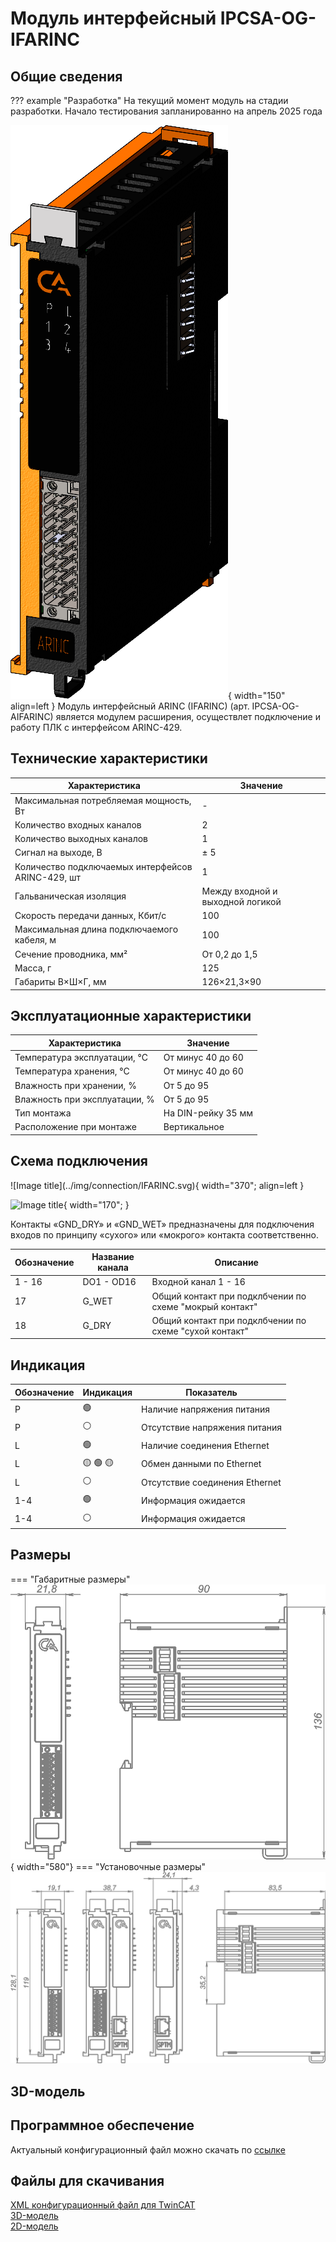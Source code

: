 # Модуль интерфейсный IPCSA-OG-IFARINC

## Общие сведения

??? example "Разработка"
    На текущий момент модуль на стадии разработки. Начало тестирования запланированно на апрель 2025 года 

<div class="grid cards" markdown>

![Image title](../img/modules/IFARINC.png){ width="150" align=left  }
 Модуль интерфейсный ARINC (IFARINC) (арт. IPCSA-OG-AIFARINC) является модулем расширения, осуществлет подключение и работу ПЛК с интерфейсом ARINC-429.
</div>

## Технические характеристики 
| Характеристика                                      | Значение                                       |
|----------------------------------------------------|-----------------------------------------------|
| Максимальная потребляемая мощность, Вт            | -                                             |
| Количество входных каналов                        | 2                                             |
| Количество выходных каналов                       | 1                                             |
| Сигнал на выходе, В                               | ± 5                                           |
| Количество подключаемых интерфейсов ARINC-429, шт | 1                                             |
| Гальваническая изоляция                           | Между входной и выходной логикой              |
| Скорость передачи данных, Кбит/с                  | 100                                           |
| Максимальная длина подключаемого кабеля, м        | 100                                           |
| Сечение проводника, мм²                           | От 0,2 до 1,5                                 |
| Масса, г                                          | 125                                           |
| Габариты В×Ш×Г, мм                                | 126×21,3×90                                   |

## Эксплуатационные характеристики
| Характеристика                   | Значение           |
| -------------------------------- | -                  |
| Температура эксплуатации, °С     | От минус 40 до 60  |
| Температура хранения, °С         | От минус 40 до 60  |
| Влажность при хранении, %	       | От 5 до 95         |
| Влажность при эксплуатации, %    | От 5 до 95         |
| Тип монтажа                      | На DIN-рейку 35 мм |
| Расположение при монтаже         | Вертикальное       |

## Схема подключения
<div class="grid cards" markdown>
![Image title](../img/connection/IFARINC.svg){ width="370"; align=left  }

![Image title](../img/connection/connector_18pin.png){ width="170";  }
</div>

Контакты «GND_DRY» и «GND_WET» предназначены для подключения входов по принципу «сухого» или «мокрого» контакта соответственно.

| Обозначение | Название канала | Описание                       |
|-------------|-----------------|--------------------------------|
| 1 - 16      | DO1 - OD16      | Входной канал 1 - 16          |
| 17          | G_WET             | Общий контакт при подклбчении по схеме "мокрый контакт"|
| 18          | G_DRY            | Общий контакт при подклбчении по схеме "сухой контакт" |

## Индикация
| Обозначение | Индикация | Показатель |
|------------------|----------------------|---------------------------------------|
| P | :green_circle:| Наличие напряжения питания |
| P | :white_circle:| Отсутствие напряжения питания |
| L | :green_circle:| Наличие соединения Ethernet |
| L | :yellow_circle: :green_circle: :yellow_circle: | Обмен данными по Ethernet |
| L | :white_circle:| Отсутствие соединения Ethernet|
| 1-4 | :green_circle:| Информация ожидается  |
| 1-4 | :white_circle:| Информация ожидается  |

## Размеры
=== "Габаритные размеры" 
    ![Image title](../img/dimensions/overall_dimensions_extensions.png){ width="580"}
=== "Установочные размеры"
    ![alt text](../img/dimensions/installation_dimensions.png) 

## 3D-модель
<model-viewer src="https://xn--j1abl.online//img/3d/DI.glb"
alt="3D Model"
auto-rotate
camera-controls
poster="https://xn--j1abl.online//img/3d/posterDI.webp"
camera-orbit="160deg 75deg 348m"
field-of-view="30deg"
exposure="0.5"
style="width: 100%; height: 500px;">
</model-viewer>

## Программное обеспечение
Актуальный конфигурационный файл можно скачать по 
<a href="../../downloads/IPCSA_OG.xml" download>ссылке</a>

## Файлы для скачивания
<a href="/downloads/IPCSA_OG.xml" download>XML конфигурационный файл для TwinCAT</a>      
<a href="/downloads/Module 18-pin.step" download>3D-модель</a>   
<a href="/downloads/Module 18-pin.dwg" download>2D-модель</a>    